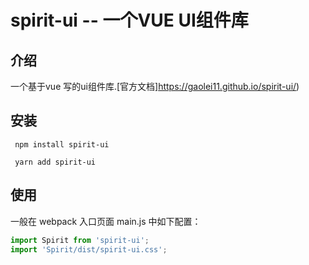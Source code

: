 # spirit-ui -- 一个VUE UI组件库
## 介绍
一个基于vue 写的ui组件库.[官方文档]https://gaolei11.github.io/spirit-ui/) 
## 安装
```
 npm install spirit-ui
 
 yarn add spirit-ui
```

## 使用
一般在 webpack 入口页面 main.js 中如下配置：
```javascript
import Spirit from 'spirit-ui';
import 'Spirit/dist/spirit-ui.css';
```


